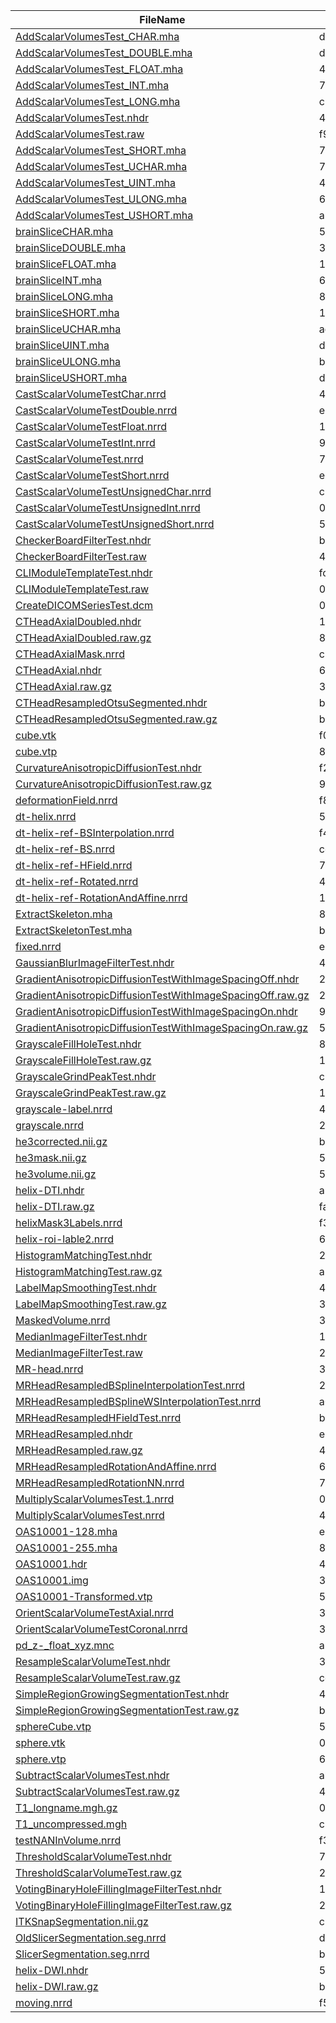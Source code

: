 | FileName | MD5 |
|----------|-------------|
| [AddScalarVolumesTest_CHAR.mha](https://github.com/Slicer/SlicerTestingData/releases/download/MD5/daca2cc8127c89bada4b01a5a3644f58) | daca2cc8127c89bada4b01a5a3644f58 |
| [AddScalarVolumesTest_DOUBLE.mha](https://github.com/Slicer/SlicerTestingData/releases/download/MD5/d81a2ad7468313e3b0b6e4c0377fd549) | d81a2ad7468313e3b0b6e4c0377fd549 |
| [AddScalarVolumesTest_FLOAT.mha](https://github.com/Slicer/SlicerTestingData/releases/download/MD5/494b1023535a549c66e12d61e7defd36) | 494b1023535a549c66e12d61e7defd36 |
| [AddScalarVolumesTest_INT.mha](https://github.com/Slicer/SlicerTestingData/releases/download/MD5/7f40e42a95d4dde95c18c8ce8171a9ea) | 7f40e42a95d4dde95c18c8ce8171a9ea |
| [AddScalarVolumesTest_LONG.mha](https://github.com/Slicer/SlicerTestingData/releases/download/MD5/c2757eb1ba1ea5c4dac2899978fb88e7) | c2757eb1ba1ea5c4dac2899978fb88e7 |
| [AddScalarVolumesTest.nhdr](https://github.com/Slicer/SlicerTestingData/releases/download/MD5/4eeee153c0601fe19d72ca8ef88a910a) | 4eeee153c0601fe19d72ca8ef88a910a |
| [AddScalarVolumesTest.raw](https://github.com/Slicer/SlicerTestingData/releases/download/MD5/f9ec57e6efc47d7cfc9085f3ac885995) | f9ec57e6efc47d7cfc9085f3ac885995 |
| [AddScalarVolumesTest_SHORT.mha](https://github.com/Slicer/SlicerTestingData/releases/download/MD5/716e2074c528d50fa3bdc40b6dc45cc8) | 716e2074c528d50fa3bdc40b6dc45cc8 |
| [AddScalarVolumesTest_UCHAR.mha](https://github.com/Slicer/SlicerTestingData/releases/download/MD5/7afd15eb1752f4b464a2a7d662eb0186) | 7afd15eb1752f4b464a2a7d662eb0186 |
| [AddScalarVolumesTest_UINT.mha](https://github.com/Slicer/SlicerTestingData/releases/download/MD5/4efaf1cd5d6e72ad2b37e839b5fb2069) | 4efaf1cd5d6e72ad2b37e839b5fb2069 |
| [AddScalarVolumesTest_ULONG.mha](https://github.com/Slicer/SlicerTestingData/releases/download/MD5/6c80aca46173fdf2c6a4b3016a42f0bc) | 6c80aca46173fdf2c6a4b3016a42f0bc |
| [AddScalarVolumesTest_USHORT.mha](https://github.com/Slicer/SlicerTestingData/releases/download/MD5/a157ba779387ccf1328e864fe3c958dc) | a157ba779387ccf1328e864fe3c958dc |
| [brainSliceCHAR.mha](https://github.com/Slicer/SlicerTestingData/releases/download/MD5/57c11bd581505dfdad5275e789a60d0c) | 57c11bd581505dfdad5275e789a60d0c |
| [brainSliceDOUBLE.mha](https://github.com/Slicer/SlicerTestingData/releases/download/MD5/34fd40dacda0dc7b8d1a48fb38250387) | 34fd40dacda0dc7b8d1a48fb38250387 |
| [brainSliceFLOAT.mha](https://github.com/Slicer/SlicerTestingData/releases/download/MD5/14a6f5c0a321da43345114794cc6421b) | 14a6f5c0a321da43345114794cc6421b |
| [brainSliceINT.mha](https://github.com/Slicer/SlicerTestingData/releases/download/MD5/66ab040e4204207618413855a803b84d) | 66ab040e4204207618413855a803b84d |
| [brainSliceLONG.mha](https://github.com/Slicer/SlicerTestingData/releases/download/MD5/84d76647633bce43dcaddb312e327e7c) | 84d76647633bce43dcaddb312e327e7c |
| [brainSliceSHORT.mha](https://github.com/Slicer/SlicerTestingData/releases/download/MD5/1806ccbe23a1a74870a8d3772544e29f) | 1806ccbe23a1a74870a8d3772544e29f |
| [brainSliceUCHAR.mha](https://github.com/Slicer/SlicerTestingData/releases/download/MD5/ade70c8e62d6e207744b0859eef4f3d6) | ade70c8e62d6e207744b0859eef4f3d6 |
| [brainSliceUINT.mha](https://github.com/Slicer/SlicerTestingData/releases/download/MD5/d6f0724850f1e71208e88dda3de406ac) | d6f0724850f1e71208e88dda3de406ac |
| [brainSliceULONG.mha](https://github.com/Slicer/SlicerTestingData/releases/download/MD5/b9ba743784299cab91cfc64c3d48aa56) | b9ba743784299cab91cfc64c3d48aa56 |
| [brainSliceUSHORT.mha](https://github.com/Slicer/SlicerTestingData/releases/download/MD5/d6fb1a54f291919c54ce61c9cd3dbbce) | d6fb1a54f291919c54ce61c9cd3dbbce |
| [CastScalarVolumeTestChar.nrrd](https://github.com/Slicer/SlicerTestingData/releases/download/MD5/4f2f16032730ecde5bcc9fca7dde708d) | 4f2f16032730ecde5bcc9fca7dde708d |
| [CastScalarVolumeTestDouble.nrrd](https://github.com/Slicer/SlicerTestingData/releases/download/MD5/e81f2e3f6f40fdb88441065cf43431a4) | e81f2e3f6f40fdb88441065cf43431a4 |
| [CastScalarVolumeTestFloat.nrrd](https://github.com/Slicer/SlicerTestingData/releases/download/MD5/1327372c35d2d0af0e1469e9b8a5f3c1) | 1327372c35d2d0af0e1469e9b8a5f3c1 |
| [CastScalarVolumeTestInt.nrrd](https://github.com/Slicer/SlicerTestingData/releases/download/MD5/9c036654a08f30566aa3069dabac3e46) | 9c036654a08f30566aa3069dabac3e46 |
| [CastScalarVolumeTest.nrrd](https://github.com/Slicer/SlicerTestingData/releases/download/MD5/77fc3f2a411b29161ceff5364e02e636) | 77fc3f2a411b29161ceff5364e02e636 |
| [CastScalarVolumeTestShort.nrrd](https://github.com/Slicer/SlicerTestingData/releases/download/MD5/e1110e41daf02bf98124c31a60432d4d) | e1110e41daf02bf98124c31a60432d4d |
| [CastScalarVolumeTestUnsignedChar.nrrd](https://github.com/Slicer/SlicerTestingData/releases/download/MD5/c30ed33a210381c0a553e5b33389aa02) | c30ed33a210381c0a553e5b33389aa02 |
| [CastScalarVolumeTestUnsignedInt.nrrd](https://github.com/Slicer/SlicerTestingData/releases/download/MD5/0b462c892fd11c1752cc273ae21d1d2b) | 0b462c892fd11c1752cc273ae21d1d2b |
| [CastScalarVolumeTestUnsignedShort.nrrd](https://github.com/Slicer/SlicerTestingData/releases/download/MD5/5b8622ee2fb06eb03dab549d7d365d0f) | 5b8622ee2fb06eb03dab549d7d365d0f |
| [CheckerBoardFilterTest.nhdr](https://github.com/Slicer/SlicerTestingData/releases/download/MD5/ba12bd688fe9310723171ca2fa0000cb) | ba12bd688fe9310723171ca2fa0000cb |
| [CheckerBoardFilterTest.raw](https://github.com/Slicer/SlicerTestingData/releases/download/MD5/4bc01126df76a96ad1cfafe2765db956) | 4bc01126df76a96ad1cfafe2765db956 |
| [CLIModuleTemplateTest.nhdr](https://github.com/Slicer/SlicerTestingData/releases/download/MD5/fc6170ceeff3d8217a9dd6a1add2ec8c) | fc6170ceeff3d8217a9dd6a1add2ec8c |
| [CLIModuleTemplateTest.raw](https://github.com/Slicer/SlicerTestingData/releases/download/MD5/0749d4d3f07a217030f9ae33d94c4559) | 0749d4d3f07a217030f9ae33d94c4559 |
| [CreateDICOMSeriesTest.dcm](https://github.com/Slicer/SlicerTestingData/releases/download/MD5/010c87bb1fdf590293248a2970bd194c) | 010c87bb1fdf590293248a2970bd194c |
| [CTHeadAxialDoubled.nhdr](https://github.com/Slicer/SlicerTestingData/releases/download/MD5/13da84f2bbe76f78ce3ff7cbb5dbc09d) | 13da84f2bbe76f78ce3ff7cbb5dbc09d |
| [CTHeadAxialDoubled.raw.gz](https://github.com/Slicer/SlicerTestingData/releases/download/MD5/824ed55eda01fb014ca567a671870772) | 824ed55eda01fb014ca567a671870772 |
| [CTHeadAxialMask.nrrd](https://github.com/Slicer/SlicerTestingData/releases/download/MD5/cb7b17b042d4e686c6fd3476820097de) | cb7b17b042d4e686c6fd3476820097de |
| [CTHeadAxial.nhdr](https://github.com/Slicer/SlicerTestingData/releases/download/MD5/6e5c289c73e14ba7a1b0f8aaf6ed249a) | 6e5c289c73e14ba7a1b0f8aaf6ed249a |
| [CTHeadAxial.raw.gz](https://github.com/Slicer/SlicerTestingData/releases/download/MD5/3ebd710c9cf9d75750f4569b8caf6d07) | 3ebd710c9cf9d75750f4569b8caf6d07 |
| [CTHeadResampledOtsuSegmented.nhdr](https://github.com/Slicer/SlicerTestingData/releases/download/MD5/ba7a79d44238c893af441f105bd762db) | ba7a79d44238c893af441f105bd762db |
| [CTHeadResampledOtsuSegmented.raw.gz](https://github.com/Slicer/SlicerTestingData/releases/download/MD5/b510088787cd063980863a33d3a4a01e) | b510088787cd063980863a33d3a4a01e |
| [cube.vtk](https://github.com/Slicer/SlicerTestingData/releases/download/MD5/f07b68414bb1348370427acb460a6507) | f07b68414bb1348370427acb460a6507 |
| [cube.vtp](https://github.com/Slicer/SlicerTestingData/releases/download/MD5/8ea396486a1db931307410cdaf672d5a) | 8ea396486a1db931307410cdaf672d5a |
| [CurvatureAnisotropicDiffusionTest.nhdr](https://github.com/Slicer/SlicerTestingData/releases/download/MD5/f279794669c5de63732324c19bee800b) | f279794669c5de63732324c19bee800b |
| [CurvatureAnisotropicDiffusionTest.raw.gz](https://github.com/Slicer/SlicerTestingData/releases/download/MD5/915250a548b9dfe34f5e46a3881aa771) | 915250a548b9dfe34f5e46a3881aa771 |
| [deformationField.nrrd](https://github.com/Slicer/SlicerTestingData/releases/download/MD5/f826f439b6a3c11d0300eb31acfb527f) | f826f439b6a3c11d0300eb31acfb527f |
| [dt-helix.nrrd](https://github.com/Slicer/SlicerTestingData/releases/download/MD5/5f5426a43b0d4725f70d34ae761c5058) | 5f5426a43b0d4725f70d34ae761c5058 |
| [dt-helix-ref-BSInterpolation.nrrd](https://github.com/Slicer/SlicerTestingData/releases/download/MD5/f40c122d4f7f155bd6f8f7739b2943eb) | f40c122d4f7f155bd6f8f7739b2943eb |
| [dt-helix-ref-BS.nrrd](https://github.com/Slicer/SlicerTestingData/releases/download/MD5/cce2e5c516cbef93c0cfd342ab58be9a) | cce2e5c516cbef93c0cfd342ab58be9a |
| [dt-helix-ref-HField.nrrd](https://github.com/Slicer/SlicerTestingData/releases/download/MD5/732eedd880d417264ea4b008a616bbcc) | 732eedd880d417264ea4b008a616bbcc |
| [dt-helix-ref-Rotated.nrrd](https://github.com/Slicer/SlicerTestingData/releases/download/MD5/449b1f01dd5786d9441ca3bb49c8e0ca) | 449b1f01dd5786d9441ca3bb49c8e0ca |
| [dt-helix-ref-RotationAndAffine.nrrd](https://github.com/Slicer/SlicerTestingData/releases/download/MD5/1fd0b522777d733d88a65bfe4831ad3e) | 1fd0b522777d733d88a65bfe4831ad3e |
| [ExtractSkeleton.mha](https://github.com/Slicer/SlicerTestingData/releases/download/MD5/85e13fc626fd7045af7a96ac1a9e6142) | 85e13fc626fd7045af7a96ac1a9e6142 |
| [ExtractSkeletonTest.mha](https://github.com/Slicer/SlicerTestingData/releases/download/MD5/be330a8183020b07597e2485c6135590) | be330a8183020b07597e2485c6135590 |
| [fixed.nrrd](https://github.com/Slicer/SlicerTestingData/releases/download/MD5/e9cb63be38da99f2e93df44543016c44) | e9cb63be38da99f2e93df44543016c44 |
| [GaussianBlurImageFilterTest.nhdr](https://github.com/Slicer/SlicerTestingData/releases/download/MD5/4caf3d3c49667280bd83a559c0a647cc) | 4caf3d3c49667280bd83a559c0a647cc |
| [GradientAnisotropicDiffusionTestWithImageSpacingOff.nhdr](https://github.com/Slicer/SlicerTestingData/releases/download/MD5/2427690c408a890005edbc8965263109) | 2427690c408a890005edbc8965263109 |
| [GradientAnisotropicDiffusionTestWithImageSpacingOff.raw.gz](https://github.com/Slicer/SlicerTestingData/releases/download/MD5/27334ab2789e6ef3b85e82865b8849e3) | 27334ab2789e6ef3b85e82865b8849e3 |
| [GradientAnisotropicDiffusionTestWithImageSpacingOn.nhdr](https://github.com/Slicer/SlicerTestingData/releases/download/MD5/964308ea64a638f67ee4cc925484e8df) | 964308ea64a638f67ee4cc925484e8df |
| [GradientAnisotropicDiffusionTestWithImageSpacingOn.raw.gz](https://github.com/Slicer/SlicerTestingData/releases/download/MD5/52459a1a83a4fffe4c1bc7d87c08eece) | 52459a1a83a4fffe4c1bc7d87c08eece |
| [GrayscaleFillHoleTest.nhdr](https://github.com/Slicer/SlicerTestingData/releases/download/MD5/8df4f258c812cd8809bd8813a342f38d) | 8df4f258c812cd8809bd8813a342f38d |
| [GrayscaleFillHoleTest.raw.gz](https://github.com/Slicer/SlicerTestingData/releases/download/MD5/1ef96ca33b93383d9d0d2eb545f683a1) | 1ef96ca33b93383d9d0d2eb545f683a1 |
| [GrayscaleGrindPeakTest.nhdr](https://github.com/Slicer/SlicerTestingData/releases/download/MD5/cb1010adfca17aa084020ad69c0f9c13) | cb1010adfca17aa084020ad69c0f9c13 |
| [GrayscaleGrindPeakTest.raw.gz](https://github.com/Slicer/SlicerTestingData/releases/download/MD5/11269c3a7fc2bce1d49438c5cf14ed6f) | 11269c3a7fc2bce1d49438c5cf14ed6f |
| [grayscale-label.nrrd](https://github.com/Slicer/SlicerTestingData/releases/download/MD5/446cf45f3e1f3d3cb56ef3f305c80b60) | 446cf45f3e1f3d3cb56ef3f305c80b60 |
| [grayscale.nrrd](https://github.com/Slicer/SlicerTestingData/releases/download/MD5/281eae5ad4b1cd4b5ca61420c73f6bab) | 281eae5ad4b1cd4b5ca61420c73f6bab |
| [he3corrected.nii.gz](https://github.com/Slicer/SlicerTestingData/releases/download/MD5/ba19967968f8b52ef0b30f0b0a5b8034) | ba19967968f8b52ef0b30f0b0a5b8034 |
| [he3mask.nii.gz](https://github.com/Slicer/SlicerTestingData/releases/download/MD5/59f540277ad6fb9f8c20dfcdf3db743b) | 59f540277ad6fb9f8c20dfcdf3db743b |
| [he3volume.nii.gz](https://github.com/Slicer/SlicerTestingData/releases/download/MD5/59877231fd80c069ee81155aaef1cfea) | 59877231fd80c069ee81155aaef1cfea |
| [helix-DTI.nhdr](https://github.com/Slicer/SlicerTestingData/releases/download/MD5/a9ea911664e286b7aadc440bf2ebc9d7) | a9ea911664e286b7aadc440bf2ebc9d7 |
| [helix-DTI.raw.gz](https://github.com/Slicer/SlicerTestingData/releases/download/MD5/fa95cdd560e94a2cd9b09f7b7649e2f0) | fa95cdd560e94a2cd9b09f7b7649e2f0 |
| [helixMask3Labels.nrrd](https://github.com/Slicer/SlicerTestingData/releases/download/MD5/f3efa51f50c158ae1e35d55d2d4841a0) | f3efa51f50c158ae1e35d55d2d4841a0 |
| [helix-roi-lable2.nrrd](https://github.com/Slicer/SlicerTestingData/releases/download/MD5/67a50900001be8fcf60b3ec51ca3ced6) | 67a50900001be8fcf60b3ec51ca3ced6 |
| [HistogramMatchingTest.nhdr](https://github.com/Slicer/SlicerTestingData/releases/download/MD5/2543de4f2766ff13a7d2ac7d25de9469) | 2543de4f2766ff13a7d2ac7d25de9469 |
| [HistogramMatchingTest.raw.gz](https://github.com/Slicer/SlicerTestingData/releases/download/MD5/a31131b53c5a09d389f89a1f5f9d6933) | a31131b53c5a09d389f89a1f5f9d6933 |
| [LabelMapSmoothingTest.nhdr](https://github.com/Slicer/SlicerTestingData/releases/download/MD5/4ade0020d76f96d210e8bc5ff5597f11) | 4ade0020d76f96d210e8bc5ff5597f11 |
| [LabelMapSmoothingTest.raw.gz](https://github.com/Slicer/SlicerTestingData/releases/download/MD5/3cbf8f5bcc5dcb7027248376e5bf44c6) | 3cbf8f5bcc5dcb7027248376e5bf44c6 |
| [MaskedVolume.nrrd](https://github.com/Slicer/SlicerTestingData/releases/download/MD5/3fb62ea129c42ea83d8bb270cb88a6f2) | 3fb62ea129c42ea83d8bb270cb88a6f2 |
| [MedianImageFilterTest.nhdr](https://github.com/Slicer/SlicerTestingData/releases/download/MD5/1cf1d9a29dd0c2bb061ae42139d07e63) | 1cf1d9a29dd0c2bb061ae42139d07e63 |
| [MedianImageFilterTest.raw](https://github.com/Slicer/SlicerTestingData/releases/download/MD5/29911458cc305763bfaabc842a71301c) | 29911458cc305763bfaabc842a71301c |
| [MR-head.nrrd](https://github.com/Slicer/SlicerTestingData/releases/download/MD5/39b01631b7b38232a220007230624c8e) | 39b01631b7b38232a220007230624c8e |
| [MRHeadResampledBSplineInterpolationTest.nrrd](https://github.com/Slicer/SlicerTestingData/releases/download/MD5/22f920a0ea41c5c5253f61bc9abb6741) | 22f920a0ea41c5c5253f61bc9abb6741 |
| [MRHeadResampledBSplineWSInterpolationTest.nrrd](https://github.com/Slicer/SlicerTestingData/releases/download/MD5/a0e78171550143fd9caf23dae4a0368f) | a0e78171550143fd9caf23dae4a0368f |
| [MRHeadResampledHFieldTest.nrrd](https://github.com/Slicer/SlicerTestingData/releases/download/MD5/bbfea2f39b29cd61a4a9636a0a0703ba) | bbfea2f39b29cd61a4a9636a0a0703ba |
| [MRHeadResampled.nhdr](https://github.com/Slicer/SlicerTestingData/releases/download/MD5/e23393e77b1695c9ff9599d9a173736c) | e23393e77b1695c9ff9599d9a173736c |
| [MRHeadResampled.raw.gz](https://github.com/Slicer/SlicerTestingData/releases/download/MD5/407a0e6c977ffd1b8c2abc8bbb0a6cff) | 407a0e6c977ffd1b8c2abc8bbb0a6cff |
| [MRHeadResampledRotationAndAffine.nrrd](https://github.com/Slicer/SlicerTestingData/releases/download/MD5/68b1c898b7c78309dc2480bbbcf991f9) | 68b1c898b7c78309dc2480bbbcf991f9 |
| [MRHeadResampledRotationNN.nrrd](https://github.com/Slicer/SlicerTestingData/releases/download/MD5/7bf881e8579bee901a6a9e15f8ff8ac5) | 7bf881e8579bee901a6a9e15f8ff8ac5 |
| [MultiplyScalarVolumesTest.1.nrrd](https://github.com/Slicer/SlicerTestingData/releases/download/MD5/03018eaeac02b0d5de3a12a9e90ef586) | 03018eaeac02b0d5de3a12a9e90ef586 |
| [MultiplyScalarVolumesTest.nrrd](https://github.com/Slicer/SlicerTestingData/releases/download/MD5/4a0b1ec22886f3635f23a06ce784810a) | 4a0b1ec22886f3635f23a06ce784810a |
| [OAS10001-128.mha](https://github.com/Slicer/SlicerTestingData/releases/download/MD5/e4b8f8779b98877c5635466e4d7b3f0b) | e4b8f8779b98877c5635466e4d7b3f0b |
| [OAS10001-255.mha](https://github.com/Slicer/SlicerTestingData/releases/download/MD5/806f75f7c63563a2fd9ae891ac2a8891) | 806f75f7c63563a2fd9ae891ac2a8891 |
| [OAS10001.hdr](https://github.com/Slicer/SlicerTestingData/releases/download/MD5/43e5d6676b7d3d83f56d2fa1251e94bc) | 43e5d6676b7d3d83f56d2fa1251e94bc |
| [OAS10001.img](https://github.com/Slicer/SlicerTestingData/releases/download/MD5/32a988e290dcbb1f78e625e514efaba1) | 32a988e290dcbb1f78e625e514efaba1 |
| [OAS10001-Transformed.vtp](https://github.com/Slicer/SlicerTestingData/releases/download/MD5/57c71713fcd013cca0cf00fce9e4ad10) | 57c71713fcd013cca0cf00fce9e4ad10 |
| [OrientScalarVolumeTestAxial.nrrd](https://github.com/Slicer/SlicerTestingData/releases/download/MD5/3783d9502e880b1765e95b74782ef9e7) | 3783d9502e880b1765e95b74782ef9e7 |
| [OrientScalarVolumeTestCoronal.nrrd](https://github.com/Slicer/SlicerTestingData/releases/download/MD5/32761273844eca614bd905b7df64106b) | 32761273844eca614bd905b7df64106b |
| [pd_z-_float_xyz.mnc](https://github.com/Slicer/SlicerTestingData/releases/download/MD5/a2d4569f34881d2b490a9e80417b5e68) | a2d4569f34881d2b490a9e80417b5e68 |
| [ResampleScalarVolumeTest.nhdr](https://github.com/Slicer/SlicerTestingData/releases/download/MD5/3901fdb9b80c92b4a43da28b57c2db45) | 3901fdb9b80c92b4a43da28b57c2db45 |
| [ResampleScalarVolumeTest.raw.gz](https://github.com/Slicer/SlicerTestingData/releases/download/MD5/cdadd88eaf8300746c9a54d0e0a8e75e) | cdadd88eaf8300746c9a54d0e0a8e75e |
| [SimpleRegionGrowingSegmentationTest.nhdr](https://github.com/Slicer/SlicerTestingData/releases/download/MD5/42ef7a19eda5b1e4bb056f73232bc954) | 42ef7a19eda5b1e4bb056f73232bc954 |
| [SimpleRegionGrowingSegmentationTest.raw.gz](https://github.com/Slicer/SlicerTestingData/releases/download/MD5/b8661f59a752427704cee4dafe759b24) | b8661f59a752427704cee4dafe759b24 |
| [sphereCube.vtp](https://github.com/Slicer/SlicerTestingData/releases/download/MD5/5a1f33c8d3b49fd8fa7b3905b116ea9c) | 5a1f33c8d3b49fd8fa7b3905b116ea9c |
| [sphere.vtk](https://github.com/Slicer/SlicerTestingData/releases/download/MD5/0a3ad218528599b8a1888d870c784b7f) | 0a3ad218528599b8a1888d870c784b7f |
| [sphere.vtp](https://github.com/Slicer/SlicerTestingData/releases/download/MD5/60ee31b53c9d563566f16ba79c5513b4) | 60ee31b53c9d563566f16ba79c5513b4 |
| [SubtractScalarVolumesTest.nhdr](https://github.com/Slicer/SlicerTestingData/releases/download/MD5/ab5785aa8654d11484ad4982145e53c5) | ab5785aa8654d11484ad4982145e53c5 |
| [SubtractScalarVolumesTest.raw.gz](https://github.com/Slicer/SlicerTestingData/releases/download/MD5/413db5e4fc5f99d5c411d4181e12fc17) | 413db5e4fc5f99d5c411d4181e12fc17 |
| [T1_longname.mgh.gz](https://github.com/Slicer/SlicerTestingData/releases/download/MD5/0409fb9d011d00b8a0d8f18997634017) | 0409fb9d011d00b8a0d8f18997634017 |
| [T1_uncompressed.mgh](https://github.com/Slicer/SlicerTestingData/releases/download/MD5/c9957d62f0bda84055b4f41f4eef28ef) | c9957d62f0bda84055b4f41f4eef28ef |
| [testNANInVolume.nrrd](https://github.com/Slicer/SlicerTestingData/releases/download/MD5/f3b6bade4c2e66e4be6e623369d43d3e) | f3b6bade4c2e66e4be6e623369d43d3e |
| [ThresholdScalarVolumeTest.nhdr](https://github.com/Slicer/SlicerTestingData/releases/download/MD5/7ebc87e48b2e9cf4c7919dc6fabdcf9e) | 7ebc87e48b2e9cf4c7919dc6fabdcf9e |
| [ThresholdScalarVolumeTest.raw.gz](https://github.com/Slicer/SlicerTestingData/releases/download/MD5/2850a94e923ceb83f20c5207efa48e09) | 2850a94e923ceb83f20c5207efa48e09 |
| [VotingBinaryHoleFillingImageFilterTest.nhdr](https://github.com/Slicer/SlicerTestingData/releases/download/MD5/1738e6000c7e182c12292f15359edec4) | 1738e6000c7e182c12292f15359edec4 |
| [VotingBinaryHoleFillingImageFilterTest.raw.gz](https://github.com/Slicer/SlicerTestingData/releases/download/MD5/2ade36830e99e17c63fa7f29a00c6e0d) | 2ade36830e99e17c63fa7f29a00c6e0d |
| [ITKSnapSegmentation.nii.gz](https://github.com/Slicer/SlicerTestingData/releases/download/MD5/c120e8dbe44741a0750960a44142120d) | c120e8dbe44741a0750960a44142120d |
| [OldSlicerSegmentation.seg.nrrd](https://github.com/Slicer/SlicerTestingData/releases/download/MD5/d72691e556ed51d122365739058c0353) | d72691e556ed51d122365739058c0353 |
| [SlicerSegmentation.seg.nrrd](https://github.com/Slicer/SlicerTestingData/releases/download/MD5/b5ac535a252adbfb78ea84ab0f11d22f) | b5ac535a252adbfb78ea84ab0f11d22f |
| [helix-DWI.nhdr](https://github.com/Slicer/SlicerTestingData/releases/download/MD5/5b89cfa7f777782cbfd80303f27e3120) | 5b89cfa7f777782cbfd80303f27e3120 |
| [helix-DWI.raw.gz](https://github.com/Slicer/SlicerTestingData/releases/download/MD5/bd050a9787df3d86d5e0c3ee9af36117) | bd050a9787df3d86d5e0c3ee9af36117 |
| [moving.nrrd](https://github.com/Slicer/SlicerTestingData/releases/download/MD5/f50f2a1a3b6c47faeabdd6d02319e369) | f50f2a1a3b6c47faeabdd6d02319e369 |
